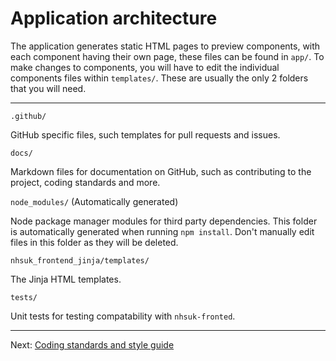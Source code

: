 # Application architecture

The application generates static HTML pages to preview components, with each component having their own page, these files can be found in `app/`. To make changes to components, you will have to edit the individual components files within `templates/`. These are usually the only 2 folders that you will need.

---

`.github/`

GitHub specific files, such templates for pull requests and issues.

`docs/`

Markdown files for documentation on GitHub, such as contributing to the project, coding standards and more.

`node_modules/` (Automatically generated)

Node package manager modules for third party dependencies. This folder is automatically generated when running `npm install`. Don't manually edit files in this folder as they will be deleted.

`nhsuk_frontend_jinja/templates/`

The Jinja HTML templates.

`tests/`

Unit tests for testing compatability with `nhsuk-fronted`.

---

Next: [Coding standards and style guide](coding-standards.md)
